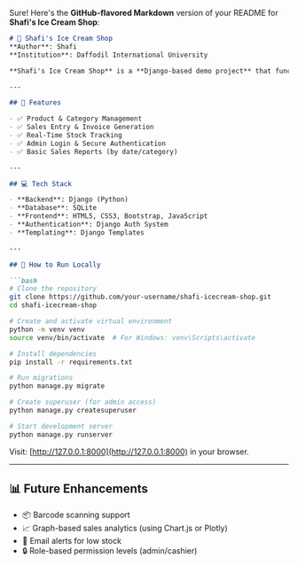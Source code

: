 Sure! Here's the **GitHub-flavored Markdown** version of your README for **Shafi's Ice Cream Shop**:

````markdown
# 🍨 Shafi's Ice Cream Shop  
**Author**: Shafi  
**Institution**: Daffodil International University

**Shafi's Ice Cream Shop** is a **Django-based demo project** that functions as a basic **inventory and sales management system** for small ice cream businesses. It allows users to manage products, process sales, and track stock levels through a secure and user-friendly web interface.

---

## 🔧 Features

- ✅ Product & Category Management  
- ✅ Sales Entry & Invoice Generation  
- ✅ Real-Time Stock Tracking  
- ✅ Admin Login & Secure Authentication  
- ✅ Basic Sales Reports (by date/category)

---

## 💻 Tech Stack

- **Backend**: Django (Python)  
- **Database**: SQLite  
- **Frontend**: HTML5, CSS3, Bootstrap, JavaScript  
- **Authentication**: Django Auth System  
- **Templating**: Django Templates

---

## 🚀 How to Run Locally

```bash
# Clone the repository
git clone https://github.com/your-username/shafi-icecream-shop.git
cd shafi-icecream-shop

# Create and activate virtual environment
python -m venv venv
source venv/bin/activate  # For Windows: venv\Scripts\activate

# Install dependencies
pip install -r requirements.txt

# Run migrations
python manage.py migrate

# Create superuser (for admin access)
python manage.py createsuperuser

# Start development server
python manage.py runserver
````

Visit: [http://127.0.0.1:8000](http://127.0.0.1:8000) in your browser.

---

## 📊 Future Enhancements

* 📦 Barcode scanning support
* 📈 Graph-based sales analytics (using Chart.js or Plotly)
* 📧 Email alerts for low stock
* 🔒 Role-based permission levels (admin/cashier)
